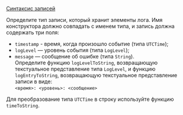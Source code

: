 [Синтаксис записей](https://stepik.org/lesson/5431/step/3)

Определите тип записи, который хранит элементы лога. Имя конструктора должно совпадать с именем типа, и запись должна содержать три поля:  
  
* `timestamp` - время, когда произошло событие (типа `UTCTime`);
* `logLevel` — уровень события (типа `LogLevel`);
* `message` — сообщение об ошибке (типа `String`).
\
Определите функцию `logLevelToString`, возвращающую текстуальное представление типа `LogLevel`, и функцию `logEntryToString`, возвращающую текстуальное представление записи в виде:  
`<время>: <уровень>: <сообщение>`  
  
Для преобразование типа `UTCTime` в строку используйте функцию `timeToString`.  
